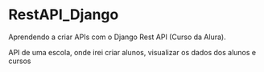 # RestAPI_Django

Aprendendo a criar APIs com o Django Rest API (Curso da Alura).

API de uma escola, onde irei criar alunos, visualizar os dados dos alunos e cursos